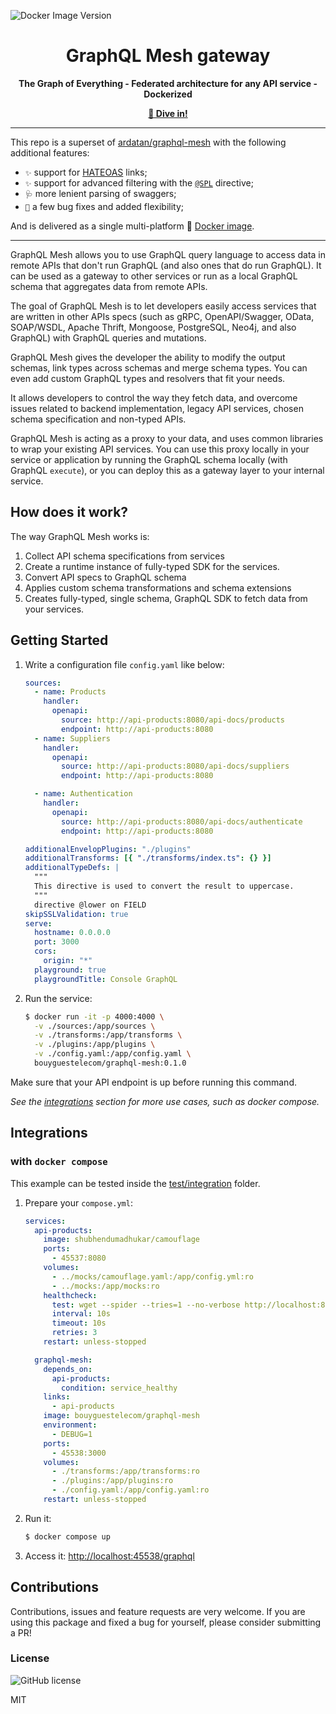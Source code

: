 ![Docker Image Version](https://img.shields.io/docker/v/bouyguestelecom/graphql-mesh?style=for-the-badge)

<div align='center'>

# GraphQL Mesh gateway

**The Graph of Everything - Federated architecture for any API service - Dockerized**

**[🤿 Dive in!](#getting-started)**

</div>

---

This repo is a superset of [ardatan/graphql-mesh](https://github.com/ardatan/graphql-mesh) with the following additional features:

- `✨` support for [HATEOAS](https://en.wikipedia.org/wiki/HATEOAS) links;
- `✨` support for advanced filtering with the [`@SPL`](./packages/directive-spl/README.md) directive;
- `🩺` more lenient parsing of swaggers;
- `🐛` a few bug fixes and added flexibility;

And is delivered as a single multi-platform 🐳 [Docker image](https://hub.docker.com/r/bouyguestelecom/graphql-mesh).

---

GraphQL Mesh allows you to use GraphQL query language to access data in remote APIs that don't run GraphQL (and also ones that do run GraphQL). It can be used as a gateway to other services or run as a local GraphQL schema that aggregates data from remote APIs.

The goal of GraphQL Mesh is to let developers easily access services that are written in other APIs specs (such as gRPC, OpenAPI/Swagger, OData, SOAP/WSDL, Apache Thrift, Mongoose, PostgreSQL, Neo4j, and also GraphQL) with GraphQL queries and mutations.

GraphQL Mesh gives the developer the ability to modify the output schemas, link types across schemas and merge schema types. You can even add custom GraphQL types and resolvers that fit your needs.

It allows developers to control the way they fetch data, and overcome issues related to backend implementation, legacy API services, chosen schema specification and non-typed APIs.

GraphQL Mesh is acting as a proxy to your data, and uses common libraries to wrap your existing API services. You can use this proxy locally in your service or application by running the GraphQL schema locally (with GraphQL `execute`), or you can deploy this as a gateway layer to your internal service.

## How does it work?

The way GraphQL Mesh works is:

1. Collect API schema specifications from services
2. Create a runtime instance of fully-typed SDK for the services.
3. Convert API specs to GraphQL schema
4. Applies custom schema transformations and schema extensions
5. Creates fully-typed, single schema, GraphQL SDK to fetch data from your services.

## Getting Started

1. Write a configuration file `config.yaml` like below:

   ```yaml
   sources:
     - name: Products
       handler:
         openapi:
           source: http://api-products:8080/api-docs/products
           endpoint: http://api-products:8080
     - name: Suppliers
       handler:
         openapi:
           source: http://api-products:8080/api-docs/suppliers
           endpoint: http://api-products:8080
   
     - name: Authentication
       handler:
         openapi:
           source: http://api-products:8080/api-docs/authenticate
           endpoint: http://api-products:8080
   
   additionalEnvelopPlugins: "./plugins"
   additionalTransforms: [{ "./transforms/index.ts": {} }]
   additionalTypeDefs: |
     """
     This directive is used to convert the result to uppercase.
     """
     directive @lower on FIELD
   skipSSLValidation: true
   serve:
     hostname: 0.0.0.0
     port: 3000
     cors:
       origin: "*"
     playground: true
     playgroundTitle: Console GraphQL
   ```

2. Run the service:

   ```sh
   $ docker run -it -p 4000:4000 \
     -v ./sources:/app/sources \
     -v ./transforms:/app/transforms \
     -v ./plugins:/app/plugins \
     -v ./config.yaml:/app/config.yaml \
     bouyguestelecom/graphql-mesh:0.1.0
   ```

Make sure that your API endpoint is up before running this command.

*See the [integrations](#integrations) section for more use cases, such as docker compose.*

## Integrations

### with `docker compose`

This example can be tested inside the [test/integration](./test/integration/) folder.

1. Prepare your `compose.yml`:

   ```yaml
   services:
     api-products:
       image: shubhendumadhukar/camouflage
       ports:
         - 45537:8080
       volumes:
         - ../mocks/camouflage.yaml:/app/config.yml:ro
         - ../mocks:/app/mocks:ro
       healthcheck:
         test: wget --spider --tries=1 --no-verbose http://localhost:8080/products || exit 1
         interval: 10s
         timeout: 10s
         retries: 3
       restart: unless-stopped

     graphql-mesh:
       depends_on:
         api-products:
           condition: service_healthy
       links:
         - api-products
       image: bouyguestelecom/graphql-mesh
       environment:
         - DEBUG=1
       ports:
         - 45538:3000
       volumes:
         - ./transforms:/app/transforms:ro
         - ./plugins:/app/plugins:ro
         - ./config.yaml:/app/config.yaml:ro
       restart: unless-stopped
   ```

2. Run it:

   ```sh
   $ docker compose up
   ```

3. Access it: <http://localhost:45538/graphql>

## Contributions

Contributions, issues and feature requests are very welcome. If you are using this package and fixed
a bug for yourself, please consider submitting a PR!

### License

![GitHub license](https://img.shields.io/badge/license-MIT-lightgrey.svg?maxAge=2592000)

MIT
